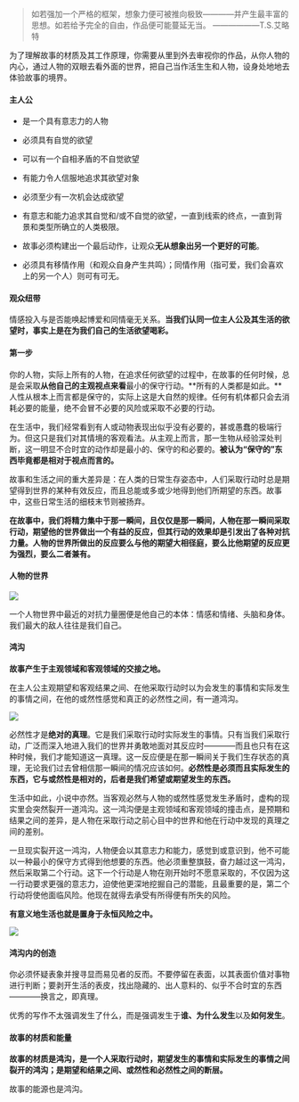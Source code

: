 > 如若强加一个严格的框架，想象力便可被推向极致————并产生最丰富的思想。如若给予完全的自由，作品便可能蔓延无当。
——————T.S.艾略特

为了理解故事的材质及其工作原理，你需要从里到外去审视你的作品，从你人物的内心，通过人物的双眼去看外面的世界，把自己当作活生生和人物，设身处地地去体验故事的境界。

#### 主人公

- 是一个具有意志力的人物

- 必须具有自觉的欲望

- 可以有一个自相矛盾的不自觉欲望

- 有能力令人信服地追求其欲望对象

- 必须至少有一次机会达成欲望

- 有意志和能力追求其自觉和/或不自觉的欲望，一直到线索的终点，一直到背景和类型所确立的人类极限。

- 故事必须构建出一个最后动作，让观众**无从想象出另一个更好的可能**。

- 必须具有移情作用（和观众自身产生共鸣）；同情作用（指可爱，我们会喜欢上的另一个人）则可有可无。

#### 观众纽带

情感投入与是否能唤起博爱和同情毫无关系。**当我们认同一位主人公及其生活的欲望时，事实上是在为我们自己的生活欲望喝彩。**

#### 第一步

你的人物，实际上所有的人物，在追求任何欲望的过程中，在故事的任何时候，总是会采取**从他自己的主观视点来看**最小的保守行动。**所有的人类都是如此。**人性从根本上而言都是保守的，实际上这是大自然的规律。任何有机体都只会去消耗必要的能量，绝不会冒不必要的风险或采取不必要的行动。

在生活中，我们经常看到有人或动物表现出似乎没有必要的，甚或愚蠢的极端行为。但这只是我们对其情境的客观看法。从主观上而言，那一生物从经验深处判断，这一明显不合时宜的动作却是最小的、保守的和必要的。**被认为“保守的”东西毕竟都是相对于视点而言的。**

故事和生活之间的重大差异是：在人类的日常生存姿态中，人们采取行动时总是期望得到世界的某种有效反应，而且总能或多或少地得到他们所期望的东西。故事中，这些日常生活的细枝末节则被扬弃。

**在故事中，我们将精力集中于那一瞬间，且仅仅是那一瞬间，人物在那一瞬间采取行动，期望他的世界做出一个有益的反应，但其行动的效果却是引发出了各种对抗力量。人物的世界所做出的反应要么与他的期望大相径庭，要么比他期望的反应更为强烈，要么二者兼有。**

#### 人物的世界

![](/assets/Snipaste_2018-08-09_16-58-06.png)

一个人物世界中最近的对抗力量圈便是他自己的本体：情感和情绪、头脑和身体。我们最大的敌人往往是我们自己。

#### 鸿沟

**故事产生于主观领域和客观领域的交接之地。**

在主人公主观期望和客观结果之间、在他采取行动时以为会发生的事情和实际发生的事情之间，在他的或然性感觉和真正的必然性之间，有一道鸿沟。

![](/assets/Snipaste_2018-08-09_17-03-28.png)

必然性才是**绝对的真理**。它是我们采取行动时实际发生的事情。只有当我们采取行动，广泛而深入地进入我们的世界并勇敢地面对其反应时————而且也只有在这种时候，我们才能知道这一真理。这一反应便是在那一瞬间关于我们生存状态的真理，无论我们过去曾相信那一瞬间的情况应该如何。**必然性是必须而且实际发生的东西，它与或然性是相对的，后者是我们希望或期望发生的东西。**

生活中如此，小说中亦然。当客观必然与人物的或然性感觉发生矛盾时，虚构的现实里会突然裂开一道鸿沟。这一鸿沟便是主观领域和客观领域的撞击点，是预期和结果之间的差异，是人物在采取行动之前心目中的世界和他在行动中发现的真理之间的差别。

一旦现实裂开这一鸿沟，人物便会以其意志力和能力，感觉到或意识到，他不可能以一种最小的保守方式得到他想要的东西。他必须重整旗鼓，奋力越过这一鸿沟，然后采取第二个行动。这下一个行动是人物在刚开始时不愿意采取的，不仅因为这一行动要求更强的意志力，迫使他更深地挖掘自己的潜能，且最重要的是，第二个行动将使他面临风险。他现在就得去承受有所得便有所失的风险。

**有意义地生活也就是置身于永恒风险之中。**

![](/assets/Snipaste_2018-08-09_17-18-55.png)

#### 鸿沟内的创造

你必须怀疑表象并搜寻显而易见者的反而。不要停留在表面，以其表面价值对事物进行判断；要剥开生活的表皮，找出隐藏的、出人意料的、似乎不合时宜的东西————换言之，即真理。

优秀的写作不太强调发生了什么，而是强调发生于**谁、为什么发生**以及**如何发生**。

#### 故事的材质和能量

**故事的材质是鸿沟，是一个人采取行动时，期望发生的事情和实际发生的事情之间裂开的鸿沟；是期望和结果之间、或然性和必然性之间的断层。**

故事的能源也是鸿沟。



